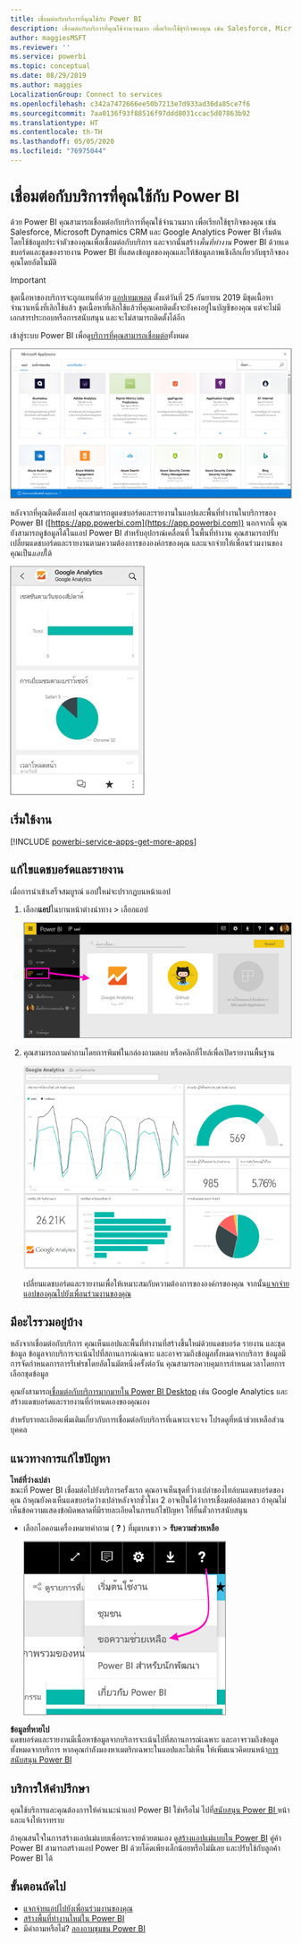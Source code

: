 ```yaml
---
title: เชื่อมต่อกับบริการที่คุณใช้กับ Power BI
description: เชื่อมต่อกับบริการที่คุณใช้จำนวนมาก เพื่อเรียกใช้ธุรกิจของคุณ เช่น Salesforce, Microsoft Dynamics CRM และ Google Analytics
author: maggiesMSFT
ms.reviewer: ''
ms.service: powerbi
ms.topic: conceptual
ms.date: 08/29/2019
ms.author: maggies
LocalizationGroup: Connect to services
ms.openlocfilehash: c342a7472666ee50b7213e7d933ad36da85ce7f6
ms.sourcegitcommit: 7aa0136f93f88516f97ddd8031ccac5d07863b92
ms.translationtype: HT
ms.contentlocale: th-TH
ms.lasthandoff: 05/05/2020
ms.locfileid: "76975044"
---
```

# <a name="connect-to-the-services-you-use-with-power-bi"></a>เชื่อมต่อกับบริการที่คุณใช้กับ Power BI
ด้วย Power BI คุณสามารถเชื่อมต่อกับบริการที่คุณใช้จำนวนมาก เพื่อเรียกใช้ธุรกิจของคุณ เช่น Salesforce, Microsoft Dynamics CRM และ Google Analytics Power BI เริ่มต้นโดยใช้ข้อมูลประจำตัวของคุณเพื่อเชื่อมต่อกับบริการ และจากนั้นสร้าง*พื้นที่ทำงาน* Power BI ด้วยแดชบอร์ดและชุดของรายงาน Power BI ที่แสดงข้อมูลของคุณและให้ข้อมูลภาพเชิงลึกเกี่ยวกับธุรกิจของคุณโดยอัตโนมัติ

>[!IMPORTANT]
>ชุดเนื้อหาของบริการจะถูกแทนที่ด้วย [แอปเทมเพลต](https://docs.microsoft.com/power-bi/service-template-apps-overview) ตั้งแต่วันที่ 25 กันยายน 2019 มีชุดเนื้อหาจำนวนหนึ่งที่เลิกใช้แล้ว ชุดเนื้อหาที่เลิกใช้แล้วที่คุณเคยติดตั้งจะยังคงอยู่ในบัญชีของคุณ แต่จะไม่มีเอกสารประกอบหรือการสนับสนุน และจะไม่สามารถติดตั้งได้อีก

เข้าสู่ระบบ Power BI เพื่อดู[บริการที่คุณสามารถเชื่อมต่อ](https://app.powerbi.com/getdata/services)ทั้งหมด 

![แอป AppSource](media/service-connect-to-services/overview.png)

หลังจากที่คุณติดตั้งแอป คุณสามารถดูแดชบอร์ดและรายงานในแอปและพื้นที่ทำงานในบริการของ Power BI ([https://app.powerbi.com](https://app.powerbi.com)) นอกจากนี้ คุณยังสามารถดูข้อมูลได้ในแอป Power BI สำหรับอุปกรณ์เคลื่อนที่ ในพื้นที่ทำงาน คุณสามารถปรับเปลี่ยนแดชบอร์ดและรายงานตามความต้องการขององค์กรของคุณ และแจกจ่ายให้เพื่อนร่วมงานของคุณเป็น*แอป*ได้ 

![แอป Google analytics ในแอปมือถือ Power BI](media/service-connect-to-services/power-bi-service-mobile-app-240.png)

## <a name="get-started"></a>เริ่มใช้งาน
[!INCLUDE [powerbi-service-apps-get-more-apps](./includes/powerbi-service-apps-get-more-apps.md)]

## <a name="edit-the-dashboard-and-reports"></a>แก้ไขแดชบอร์ดและรายงาน
เมื่อการนำเข้าเสร็จสมบูรณ์ แอปใหม่จะปรากฏบนหน้าแอป

1. เลือก**แอป**ในบานหน้าต่างนำทาง > เลือกแอป
   
     ![หน้าแอป](media/service-connect-to-services/power-bi-service-apps-open-app.png)
2. คุณสามารถถามคำถามโดยการพิมพ์ในกล่องถามตอบ หรือคลิกที่ไทล์เพื่อเปิดรายงานพื้นฐาน 
   
    ![แดชบอร์ Google Analytics](media/service-connect-to-services/googleanalytics2.png)
   
    เปลี่ยนแดชบอร์ดและรายงานเพื่อให้เหมาะสมกับความต้องการขององค์กรของคุณ จากนั้น[แจกจ่ายแอปของคุณไปยังเพื่อนร่วมงานของคุณ](service-create-distribute-apps.md)

## <a name="whats-included"></a>มีอะไรรวมอยู่บ้าง
หลังจากเชื่อมต่อกับบริการ คุณเห็นแอปและพื้นที่ทำงานที่สร้างขึ้นใหม่ด้วยแดชบอร์ด รายงาน และชุดข้อมูล ข้อมูลจากบริการจะเน้นไปที่สถานการณ์เฉพาะ และอาจรวมถึงข้อมูลทั้งหมดจากบริการ ข้อมูลมีการจัดกำหนดการการรีเฟรชโดยอัตโนมัตหนึ่งครั้งต่อวัน คุณสามารถควบคุมการกำหนดเวลาโดยการเลือกชุดข้อมูล

คุณยังสามารถ[เชื่อมต่อกับบริการมากมายใน Power BI Desktop](desktop-data-sources.md) เช่น Google Analytics และสร้างแดชบอร์ดและรายงานที่กำหนดเองของคุณเอง  

สำหรับรายละเอียดเพิ่มเติมเกี่ยวกับการเชื่อมต่อกับบริการที่เฉพาะเจาะจง โปรดดูที่หน้าช่วยเหลือส่วนบุคคล

## <a name="troubleshooting"></a>แนวทางการแก้ไขปัญหา
**ไทล์ที่ว่างเปล่า**  
ขณะที่ Power BI เชื่อมต่อไปยังบริการครั้งแรก คุณอาจเห็นชุดที่ว่างเปล่าของไทล์บนแดชบอร์ดของคุณ ถ้าคุณยังคงเห็นแดชบอร์ดว่างเปล่าหลังจากชั่วโมง 2 อาจเป็นได้ว่าการเชื่อมต่อล้มเหลว ถ้าคุณไม่เห็นข้อความแสดงข้อผิดพลาดที่มีรายละเอียดในการแก้ไขปัญหา ให้ยื่นตั๋วการสนับสนุน

* เลือกไอคอนเครื่องหมายคำถาม ( **?** ) ที่มุมบนขวา > **รับความช่วยเหลือ**
  
    ![ไอคอนรับความช่วยเหลือ](media/service-connect-to-services/power-bi-service-get-help.png)

**ข้อมูลที่หายไป**  
แดชบอร์ดและรายงานมีเนื้อหาข้อมูลจากบริการจะเน้นไปที่สถานการณ์เฉพาะ และอาจรวมถึงข้อมูลทั้งหมดจากบริการ หากคุณกำลังมองหาเมตริกเฉพาะในแอปและไม่เห็น ให้เพิ่มแนวคิดบนหน้า[การสนับสนุน Power BI](https://support.powerbi.com/forums/265200-power-bi)

## <a name="suggesting-services"></a>บริการให้คำปรึกษา
คุณใช้บริการและคุณต้องการให้คำแนะนำแอป Power BI ใช่หรือไม่ ไปที่[สนับสนุน Power BI ](https://support.powerbi.com/forums/265200-power-bi)หน้า และแจ้งให้เราทราบ

ถ้าคุณสนใจในการสร้างแอปแม่แบบเพื่อกระจายด้วยตนเอง ดู[สร้างแอปแม่แบบใน Power BI](service-template-apps-create.md) คู่ค้า Power BI สามารถสร้างแอป Power BI ด้วยโค๊ดเพียงเล็กน้อยหรือไม่มีเลย และปรับใช้กับลูกค้า Power BI ได้ 

## <a name="next-steps"></a>ขั้นตอนถัดไป
* [แจกจ่ายแอปไปยังเพื่อนร่วมงานของคุณ](service-create-distribute-apps.md)
* [สร้างพื้นที่ทำงานใหม่ใน Power BI](service-create-the-new-workspaces.md)
* มีคำถามหรือไม่? [ลองถามชุมชน Power BI](https://community.powerbi.com/)

